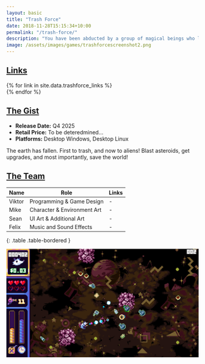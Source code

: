 ```yaml
---
layout: basic
title: "Trash Force"
date: 2018-11-28T15:15:34+10:00
permalink: "/trash-force/"
description: "You have been abducted by a group of magical beings who live inside books in order to help them repair their world. Traverse through various thematic worlds battling bosses, solving puzzles, and trying to find a way back home."
image: /assets/images/games/trashforcescreenshot2.png
---
```

## <ins>Links</ins>

<div class="row justify-content-start">
  {% for link in site.data.trashforce_links %}
    <div class="col-auto">
      <a href="{{ link.url }}" target="_blank" class="btn btn-light" title="{{ link.title }}">
        <i class="{{ link.fa_icon }} fa-2x" aria-hidden="true"></i>
      </a>
    </div>
  {% endfor %}
</div>

## <ins>The Gist</ins>

- **Release Date:** Q4 2025
- **Retail Price:** To be deteredmined...
- **Platforms:** Desktop Windows, Desktop Linux

The earth has fallen. First to trash, and now to aliens! Blast asteroids, get upgrades, and most importantly, save the world!

## <ins>The Team</ins>

| **Name**         | **Role**                             | **Links**                                                                |
|------------------|--------------------------------------|--------------------------------------------------------------------------|
| Viktor           | Programming & Game Design            | -                                                                        |
| Mike             | Character & Environment Art          | -                                                                        |
| Sean             | UI Art & Additional Art              | -                                                                        |
| Felix            | Music and Sound Effects              | -                                                                        |
{: .table .table-bordered }

![Explory Story Screenshot](/assets/images/games/trashforcescreenshot1.png)